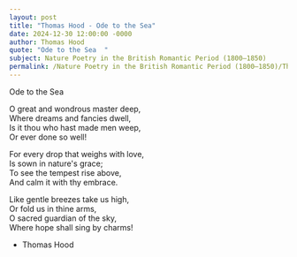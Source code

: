 ```yaml
---
layout: post
title: "Thomas Hood - Ode to the Sea"
date: 2024-12-30 12:00:00 -0000
author: Thomas Hood
quote: "Ode to the Sea  "
subject: Nature Poetry in the British Romantic Period (1800–1850)
permalink: /Nature Poetry in the British Romantic Period (1800–1850)/Thomas Hood/Thomas Hood - Ode to the Sea
---
```


Ode to the Sea  

O great and wondrous master deep,  
Where dreams and fancies dwell,  
Is it thou who hast made men weep,  
Or ever done so well!  

For every drop that weighs with love,  
Is sown in nature's grace;  
To see the tempest rise above,  
And calm it with thy embrace.  

Like gentle breezes take us high,  
Or fold us in thine arms,  
O sacred guardian of the sky,  
Where hope shall sing by charms!

- Thomas Hood
